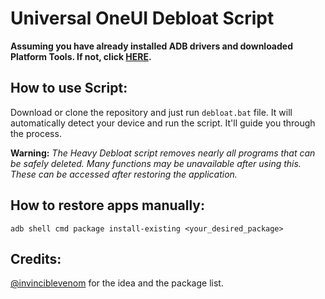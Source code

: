 # Universal OneUI Debloat Script

**Assuming you have already installed ADB drivers and downloaded Platform Tools. If not, click [HERE](https://t.me/pixelosberyllium/15748).**

## How to use Script: 
Download or clone the repository and just run `debloat.bat` file. It will automatically detect your device and run the script. It'll guide you through the process.

**Warning:** *The Heavy Debloat script removes nearly all programs that can be safely deleted. Many functions may be unavailable after using this. These can be accessed after restoring the application.*

## How to restore apps manually:
```
adb shell cmd package install-existing <your_desired_package>
```

## Credits:
[@invinciblevenom](https://github.com/invinciblevenom) for the idea and the package list.
